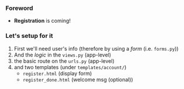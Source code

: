 
### Foreword 
- **Registration** is coming!

### Let's setup for it 
1. First we'll need user's info (therefore by using a *form* (i.e. ```forms.py```))
2. And the *logic* in the ```views.py``` (app-level)
3. the basic route on the ```urls.py``` (app-level)
4. and two templates (under ```templates/account/```)
    - ```register.html``` (display form)
    - ```register_done.html``` (welcome msg (optional))